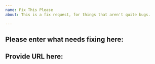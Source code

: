 ```yaml
---
name: Fix This Please
about: This is a fix request, for things that aren't quite bugs.

---
```


## Please enter what needs fixing here:



## Provide URL here:
